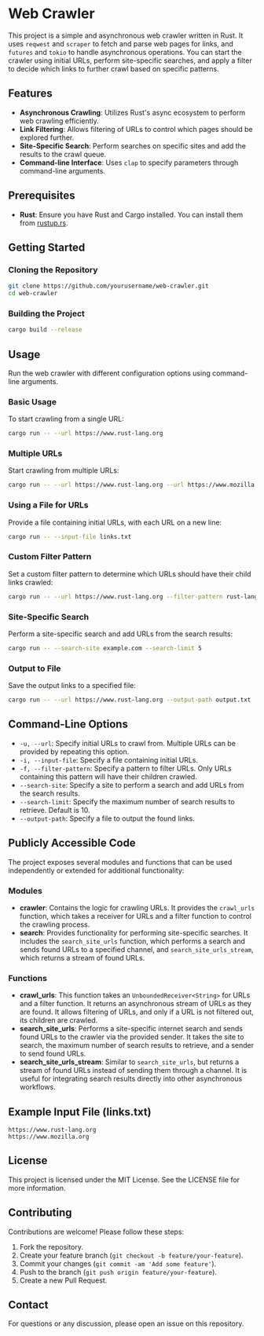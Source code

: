 # Web Crawler

This project is a simple and asynchronous web crawler written in Rust. It uses `reqwest` and `scraper` to fetch and parse web pages for links, and `futures` and `tokio` to handle asynchronous operations. You can start the crawler using initial URLs, perform site-specific searches, and apply a filter to decide which links to further crawl based on specific patterns.

## Features

- **Asynchronous Crawling**: Utilizes Rust's async ecosystem to perform web crawling efficiently.
- **Link Filtering**: Allows filtering of URLs to control which pages should be explored further.
- **Site-Specific Search**: Perform searches on specific sites and add the results to the crawl queue.
- **Command-line Interface**: Uses `clap` to specify parameters through command-line arguments.

## Prerequisites

- **Rust**: Ensure you have Rust and Cargo installed. You can install them from [rustup.rs](https://rustup.rs/).

## Getting Started

### Cloning the Repository

```bash
git clone https://github.com/yourusername/web-crawler.git
cd web-crawler
```

### Building the Project

```bash
cargo build --release
```

## Usage

Run the web crawler with different configuration options using command-line arguments.

### Basic Usage

To start crawling from a single URL:

```bash
cargo run -- --url https://www.rust-lang.org
```

### Multiple URLs

Start crawling from multiple URLs:

```bash
cargo run -- --url https://www.rust-lang.org --url https://www.mozilla.org
```

### Using a File for URLs

Provide a file containing initial URLs, with each URL on a new line:

```bash
cargo run -- --input-file links.txt
```

### Custom Filter Pattern

Set a custom filter pattern to determine which URLs should have their child links crawled:

```bash
cargo run -- --url https://www.rust-lang.org --filter-pattern rust-lang.org
```

### Site-Specific Search

Perform a site-specific search and add URLs from the search results:

```bash
cargo run -- --search-site example.com --search-limit 5
```

### Output to File

Save the output links to a specified file:

```bash
cargo run -- --url https://www.rust-lang.org --output-path output.txt
```

## Command-Line Options

- `-u, --url`: Specify initial URLs to crawl from. Multiple URLs can be provided by repeating this option.
- `-i, --input-file`: Specify a file containing initial URLs.
- `-f, --filter-pattern`: Specify a pattern to filter URLs. Only URLs containing this pattern will have their children crawled.
- `--search-site`: Specify a site to perform a search and add URLs from the search results.
- `--search-limit`: Specify the maximum number of search results to retrieve. Default is 10.
- `--output-path`: Specify a file to output the found links.

## Publicly Accessible Code

The project exposes several modules and functions that can be used independently or extended for additional functionality:

### Modules

- **crawler**: Contains the logic for crawling URLs. It provides the `crawl_urls` function, which takes a receiver for URLs and a filter function to control the crawling process.
- **search**: Provides functionality for performing site-specific searches. It includes the `search_site_urls` function, which performs a search and sends found URLs to a specified channel, and `search_site_urls_stream`, which returns a stream of found URLs.

### Functions

- **crawl_urls**: This function takes an `UnboundedReceiver<String>` for URLs and a filter function. It returns an asynchronous stream of URLs as they are found. It allows filtering of URLs, and only if a URL is not filtered out, its children are crawled.
- **search_site_urls**: Performs a site-specific internet search and sends found URLs to the crawler via the provided sender. It takes the site to search, the maximum number of search results to retrieve, and a sender to send found URLs.
- **search_site_urls_stream**: Similar to `search_site_urls`, but returns a stream of found URLs instead of sending them through a channel. It is useful for integrating search results directly into other asynchronous workflows.

## Example Input File (links.txt)

```
https://www.rust-lang.org
https://www.mozilla.org
```

## License

This project is licensed under the MIT License. See the LICENSE file for more information.

## Contributing

Contributions are welcome! Please follow these steps:

1. Fork the repository.
2. Create your feature branch (`git checkout -b feature/your-feature`).
3. Commit your changes (`git commit -am 'Add some feature'`).
4. Push to the branch (`git push origin feature/your-feature`).
5. Create a new Pull Request.

## Contact

For questions or any discussion, please open an issue on this repository.